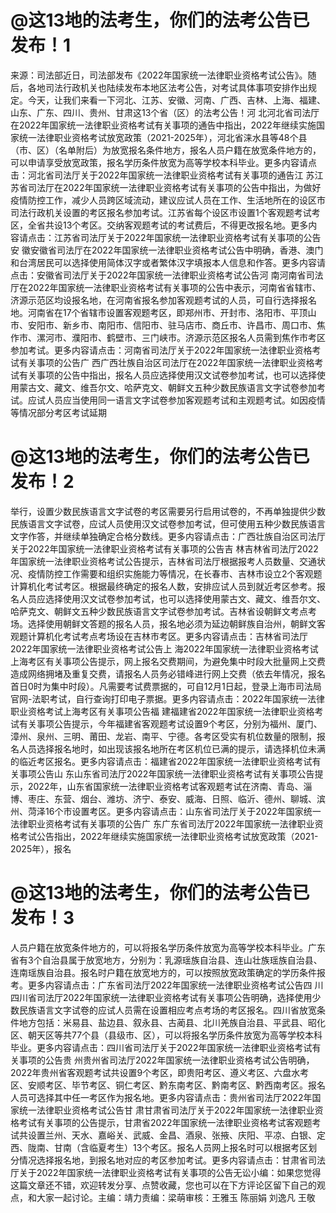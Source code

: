 # @这13地的法考生，你们的法考公告已发布！1

来源：司法部近日，司法部发布《2022年国家统一法律职业资格考试公告》。随后，各地司法行政机关也陆续发布本地区法考公告，对考试具体事项安排作出规定。今天，让我们来看一下河北、江苏、安徽、河南、广西、吉林、上海、福建、山东、广东、四川、贵州、甘肃这13个省（区）的法考公告！河 北河北省司法厅在2022年国家统一法律职业资格考试有关事项的通告中指出，2022年继续实施国家统一法律职业资格考试放宽政策（2021-2025年），河北省涞水县等48个县（市、区）（名单附后）为放宽报名条件地方，报名人员户籍在放宽条件地方的，可以申请享受放宽政策，报名学历条件放宽为高等学校本科毕业。更多内容请点击：河北省司法厅关于2022年国家统一法律职业资格考试有关事项的通告江 苏江苏省司法厅在2022年国家统一法律职业资格考试有关事项的公告中指出，为做好疫情防控工作，减少人员跨区域流动，建议应试人员在工作、生活地所在的设区市司法行政机关设置的考区报名参加考试。江苏省每个设区市设置1个客观题考试考区，全省共设13个考区。交纳客观题考试的考试费后，不得更改报名地。更多内容请点击：江苏省司法厅关于2022年国家统一法律职业资格考试有关事项的公告安 徽安徽省司法厅在2022年国家统一法律职业资格考试公告中明确，香港、澳门和台湾居民可以选择使用简体汉字或者繁体汉字填报本人信息和作答。更多内容请点击：安徽省司法厅关于2022年国家统一法律职业资格考试公告河 南河南省司法厅在2022年国家统一法律职业资格考试有关事项的公告中表示，河南省省辖市、济源示范区均设报名地，在河南省报名参加客观题考试的人员，可自行选择报名地。河南省在17个省辖市设置客观题考区，即郑州市、开封市、洛阳市、平顶山市、安阳市、新乡市、南阳市、信阳市、驻马店市、商丘市、许昌市、周口市、焦作市、漯河市、濮阳市、鹤壁市、三门峡市。济源示范区报名人员需到焦作市考区参加考试。更多内容请点击：河南省司法厅关于2022年国家统一法律职业资格考试有关事项的公告广 西广西壮族自治区司法厅在2022年国家统一法律职业资格考试有关事项的公告中指出，报名人员应选择使用汉文试卷参加考试，也可以选择使用蒙古文、藏文、维吾尔文、哈萨克文、朝鲜文五种少数民族语言文字试卷参加考试。应试人员应当使用同一语言文字试卷参加客观题考试和主观题考试。如因疫情等情况部分考区考试延期

# @这13地的法考生，你们的法考公告已发布！2

举行，设置少数民族语言文字试卷的考区需要另行启用试卷的，不再单独提供少数民族语言文字试卷，应试人员使用汉文试卷参加考试，但可使用五种少数民族语言文字作答，并继续单独确定合格分数线。更多内容请点击：广西壮族自治区司法厅关于2022年国家统一法律职业资格考试有关事项的公告吉 林吉林省司法厅2022年国家统一法律职业资格考试公告提示，吉林省司法厅根据报考人员数量、交通状况、疫情防控工作需要和组织实施能力等情况，在长春市、吉林市设立2个客观题计算机化考试考区。根据最终确定的报名人数，安排应试人员到就近考区参考。报名人员应选择使用汉文试卷参加考试，也可以选择使用蒙古文、藏文、维吾尔文、哈萨克文、朝鲜文五种少数民族语言文字试卷参加考试。吉林省设朝鲜文考点考场。选择使用朝鲜文答题的报名人员，报名地必须为延边朝鲜族自治州，朝鲜文客观题计算机化考试考点考场设在吉林市考区。更多内容请点击：吉林省司法厅2022年国家统一法律职业资格考试公告上 海2022年国家统一法律职业资格考试上海考区有关事项公告提示，网上报名交费期间，为避免集中时段大批量网上交费造成网络拥堵及重复交费，请报名人员务必错峰进行网上交费（依去年情况，报名首日0时为集中时段）。凡需要考试费票据的，可自12月1日起，登录上海市司法局官网-法职考试，自行查询打印电子票据。更多内容请点击：2022年国家统一法律职业资格考试上海考区有关事项公告福 建福建省2022年国家统一法律职业资格考试有关事项公告提示，今年福建省客观题考试设置9个考区，分别为福州、厦门、漳州、泉州、三明、莆田、龙岩、南平、宁德。各考区受实有机位数量的限制，报名人员选择报名地时，如出现该报名地所在考区机位已满的提示，请选择机位未满的临近考区报名。更多内容请点击：福建省2022年国家统一法律职业资格考试有关事项公告山 东山东省司法厅2022年国家统一法律职业资格考试有关事项公告提示，2022年，山东省国家统一法律职业资格考试客观题考试在济南、青岛、淄博、枣庄、东营、烟台、潍坊、济宁、泰安、威海、日照、临沂、德州、聊城、滨州、菏泽16个市设置考区。更多内容请点击：山东省司法厅关于2022年国家统一法律职业资格考试有关事项的公告广 东广东省司法厅2022年国家统一法律职业资格考试公告指出，2022年继续实施国家统一法律职业资格考试放宽政策（2021-2025年），报名

# @这13地的法考生，你们的法考公告已发布！3

人员户籍在放宽条件地方的，可以将报名学历条件放宽为高等学校本科毕业。广东省有3个自治县属于放宽地方，分别为：乳源瑶族自治县、连山壮族瑶族自治县、连南瑶族自治县。报名时户籍在放宽地方的，可以按照放宽政策确定的学历条件报考。更多内容请点击：广东省司法厅2022年国家统一法律职业资格考试公告四 川四川省司法厅2022年国家统一法律职业资格考试有关事项公告明确，选择使用少数民族语言文字试卷的应试人员需在设置相应考点考场的考区报名。四川省放宽条件地方包括：米易县、盐边县、叙永县、古蔺县、北川羌族自治县、平武县、昭化区、朝天区等共77个县（县级市、区），可以将报名学历条件放宽为高等学校本科毕业。更多内容请点击：四川省司法厅关于2022年国家统一法律职业资格考试有关事项的公告贵 州贵州省司法厅2022年国家统一法律职业资格考试公告明确，2022年贵州省客观题考试共设置9个考区，即贵阳考区、遵义考区、六盘水考区、安顺考区、毕节考区、铜仁考区、黔东南考区、黔南考区、黔西南考区。报名人员可选择其中任一考区作为报名地。更多内容请点击：贵州省司法厅2022年国家统一法律职业资格考试公告甘 肃甘肃省司法厅关于2022年国家统一法律职业资格考试有关事项的公告提示，甘肃省2022年国家统一法律职业资格考试客观题考试共设置兰州、天水、嘉峪关、武威、金昌、酒泉、张掖、庆阳、平凉、白银、定西、陇南、甘南（含临夏考生）13个考区。报名人员网上报名时可以根据考区划分情况选择报名地，到报名地对应的考区参加考试。更多内容请点击：甘肃省司法厅关于2022年国家统一法律职业资格考试有关事项的公告无讼小编：如果您觉得这篇文章还不错，欢迎转发分享、点赞收藏，您也可以在下方评论区留下自己的观点，和大家一起讨论。主编：靖力责编：梁萌审核：王雅玉 陈丽娟 刘逸凡 王敬

